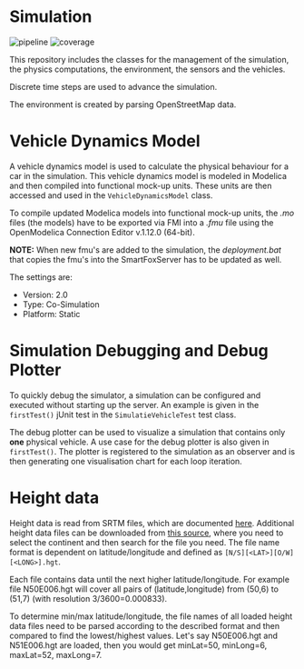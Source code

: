 # Simulation
![pipeline](https://git.rwth-aachen.de/monticore/EmbeddedMontiArc/simulators/simulation/badges/master/build.svg)
![coverage](https://git.rwth-aachen.de/monticore/EmbeddedMontiArc/simulators/simulation/badges/master/coverage.svg)

This repository includes the classes for the management of the simulation, the physics computations, the environment, the sensors and the vehicles.

Discrete time steps are used to advance the simulation.

The environment is created by parsing OpenStreetMap data.

# Vehicle Dynamics Model

A vehicle dynamics model is used to calculate the physical behaviour for a car in the simulation. This vehicle dynamics model is modeled in Modelica and then compiled into functional mock-up units. These units are then accessed and used in the `VehicleDynamicsModel` class.

To compile updated Modelica models into functional mock-up units, the _.mo_ files (the models) have to be exported via FMI into a _.fmu_ file using the OpenModelica Connection Editor v.1.12.0 (64-bit).

__NOTE:__ When new fmu's are added to the simulation, the _deployment.bat_ that copies the fmu's into the SmartFoxServer has to be updated as well.

The settings are:
* Version: 2.0
* Type: Co-Simulation
* Platform: Static

# Simulation Debugging and Debug Plotter

To quickly debug the simulator, a simulation can be configured and executed without starting up the server. An example is given in the `firstTest()` jUnit test in the `SimulatieVehicleTest` test class.

The debug plotter can be used to visualize a simulation that contains only __one__ physical vehicle. A use case for the debug plotter is also given in `firstTest()`. The plotter is registered to the simulation as an observer and is then generating one visualisation chart for each loop iteration.

# Height data
Height data is read from SRTM files, which are documented [here](https://dds.cr.usgs.gov/srtm/version2_1/Documentation/SRTM_Topo.pdf). Additional height data files can be downloaded from [this source](https://dds.cr.usgs.gov/srtm/version2_1/SRTM3/), where you need to select the continent and then search for the file you need. The file name format is dependent on latitude/longitude and defined as `[N/S][<LAT>][O/W][<LONG>].hgt`.

Each file contains data until the next higher latitude/longitude. For example file N50E006.hgt will cover all pairs of (latitude,longitude) from (50,6) to (51,7) (with resolution 3/3600=0.000833).

To determine min/max latitude/longitude, the file names of all loaded height data files need to be parsed according to the described format and then compared to find the lowest/highest values. Let's say N50E006.hgt and N51E006.hgt are loaded, then you would get minLat=50, minLong=6, maxLat=52, maxLong=7.
